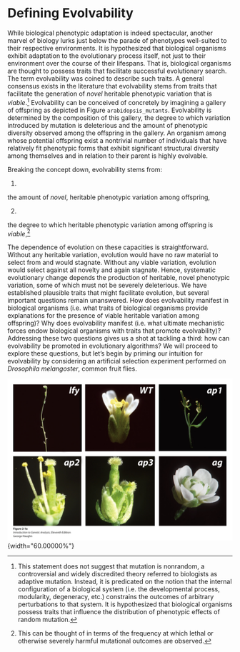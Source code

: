Defining Evolvability
=====================

While biological phenotypic adaptation is indeed spectacular, another marvel of biology lurks just below the parade of phenotypes well-suited to their respective environments.
It is hypothesized that biological organisms exhibit adaptation to the evolutionary process itself, not just to their environment over the course of their lifespans.
That is, biological organisms are thought to possess traits that facilitate successful evolutionary search.
The term evolvability was coined to describe such traits.
A general consensus exists in the literature that evolvability stems from traits that facilitate the generation of *novel* heritable phenotypic variation that is *viable*.[^1] Evolvability can be conceived of concretely by imagining a gallery of offspring as depicted in Figure `arabidopsis_mutants`.
Evolvability is determined by the composition of this gallery, the degree to which variation introduced by mutation is deleterious and the amount of phenotypic diversity observed among the offspring in the gallery.
An organism among whose potential offspring exist a nontrivial number of individuals that have relatively fit phenotypic forms that exhibit significant structural diversity among themselves and in relation to their parent is highly evolvable.

Breaking the concept down, evolvability stems from:

1.
 the amount of *novel*, heritable phenotypic variation among offspring,

2.
 the degree to which heritable phenotypic variation among offspring is *viable*,[^2]

The dependence of evolution on these capacities is straightforward.
Without any heritable variation, evolution would have no raw material to select from and would stagnate.
Without any viable variation, evolution would select against all novelty and again stagnate.
Hence, systematic evolutionary change depends the production of heritable, novel phenotypic variation, some of which must not be severely deleterious.
We have established plausible traits that might facilitate evolution, but several important questions remain unanswered.
How does evolvability manifest in biological organisms (i.e.
what traits of biological organisms provide explanations for the presence of viable heritable variation among offspring)? Why does evolvability manifest (i.e.
what ultimate mechanistic forces endow biological organisms with traits that promote evolvability)? Addressing these two questions gives us a shot at tackling a third: how can evolvability be promoted in evolutionary algorithms? We will proceed to explore these questions, but let’s begin by priming our intuition for evolvability by considering an artificial selection experiment performed on *Drosophila melangoster*, common fruit flies.

![Wild-type and mutant strains of *Arabidopsis thaliana* @Griffiths2015IntroductionAnalysis<span data-label="fig:arabidopsis_mutants"></span>](img/arabidopsis_mutations.png){width="60.00000%"}

[^1]: This statement does not suggest that mutation is nonrandom, a controversial and widely discredited theory referred to biologists as adaptive mutation.
Instead, it is predicated on the notion that the internal configuration of a biological system (i.e.
the developmental process, modularity, degeneracy, etc.) constrains the outcomes of arbitrary perturbations to that system.
It is hypothesized that biological organisms possess traits that influence the distribution of phenotypic effects of random mutation.

[^2]: This can be thought of in terms of the frequency at which lethal or otherwise severely harmful mutational outcomes are observed.
